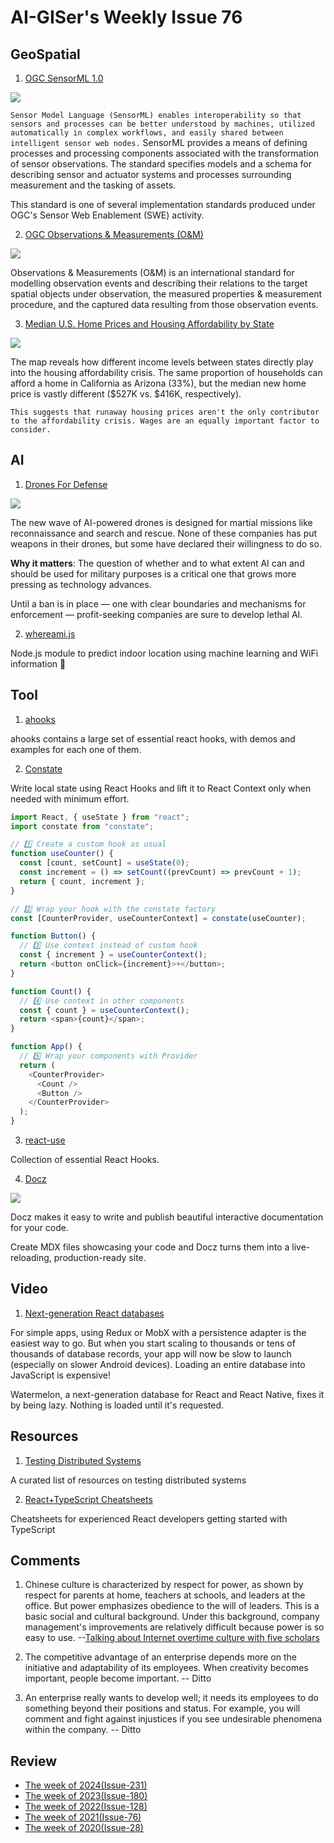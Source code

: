 # AI-GISer's Weekly Issue 76

## GeoSpatial

1. [OGC SensorML 1.0](https://www.ogc.org/standards/sensorml)

![](https://image.slidesharecdn.com/ogcswe-161031184642/95/ogc-sensor-web-enablement-sos-20-sensorml-and-waterml-11-638.jpg?cb=1477939706)

`Sensor Model Language (SensorML) enables interoperability so that sensors and processes can be better understood by machines, utilized automatically in complex workflows, and easily shared between intelligent sensor web nodes.` SensorML provides a means of defining processes and processing components associated with the transformation of sensor observations. The standard specifies models and a schema for describing sensor and actuator systems and processes surrounding measurement and the tasking of assets.

This standard is one of several implementation standards produced under OGC's Sensor Web Enablement (SWE) activity.

2. [OGC Observations & Measurements (O&M)](https://www.ogc.org/standards/om)

![](https://52north.github.io/sensor-web-tutorial/images/om1.png)

Observations & Measurements (O&M) is an international standard for modelling observation events and describing their relations to the target spatial objects under observation, the measured properties & measurement procedure, and the captured data resulting from those observation events.

3. [Median U.S. Home Prices and Housing Affordability by State](https://howmuch.net/articles/home-affordability-in-the-US)

![](https://mcusercontent.com/ade2e597d8d15fe8000778fd6/_compresseds/6a10ffcf-7cc5-45d0-9d08-b4b972be31a9.jpg)

The map reveals how different income levels between states directly play into the housing affordability crisis. The same proportion of households can afford a home in California as Arizona (33%), but the median new home price is vastly different ($527K vs. $416K, respectively).

`This suggests that runaway housing prices aren't the only contributor to the affordability crisis. Wages are an equally important factor to consider.`

## AI

1. [Drones For Defense ](https://www.deeplearning.ai/the-batch/issue-82/)

![](https://www.deeplearning.ai/wp-content/uploads/2021/03/MILITARY.gif)

The new wave of AI-powered drones is designed for martial missions like reconnaissance and search and rescue. None of these companies has put weapons in their drones, but some have declared their willingness to do so.

**Why it matters**: The question of whether and to what extent AI can and should be used for military purposes is a critical one that grows more pressing as technology advances.

Until a ban is in place — one with clear boundaries and mechanisms for enforcement — profit-seeking companies are sure to develop lethal AI.

2. [whereami.js](https://github.com/charliegerard/whereami.js)

Node.js module to predict indoor location using machine learning and WiFi information 📶

## Tool

1. [ahooks](https://github.com/alibaba/hooks)

ahooks contains a large set of essential react hooks, with demos and examples for each one of them.

2. [Constate](https://github.com/diegohaz/constate)

Write local state using React Hooks and lift it to React Context only when needed with minimum effort.

```js
import React, { useState } from "react";
import constate from "constate";

// 1️⃣ Create a custom hook as usual
function useCounter() {
  const [count, setCount] = useState(0);
  const increment = () => setCount((prevCount) => prevCount + 1);
  return { count, increment };
}

// 2️⃣ Wrap your hook with the constate factory
const [CounterProvider, useCounterContext] = constate(useCounter);

function Button() {
  // 3️⃣ Use context instead of custom hook
  const { increment } = useCounterContext();
  return <button onClick={increment}>+</button>;
}

function Count() {
  // 4️⃣ Use context in other components
  const { count } = useCounterContext();
  return <span>{count}</span>;
}

function App() {
  // 5️⃣ Wrap your components with Provider
  return (
    <CounterProvider>
      <Count />
      <Button />
    </CounterProvider>
  );
}
```

3. [react-use](https://github.com/streamich/react-use)

Collection of essential React Hooks.

4. [Docz](https://github.com/doczjs/docz/)

![](https://camo.githubusercontent.com/1519edd8f649bad5c0a7917e9d57bdaf84b5f284fe041fe13f6eca7823cdf424/68747470733a2f2f63646e2d7374642e64707263646e2e6e65742f66696c65732f6163635f3634393635312f533259434944)

Docz makes it easy to write and publish beautiful interactive documentation for your code.

Create MDX files showcasing your code and Docz turns them into a live-reloading, production-ready site.

## Video

1. [Next-generation React databases](https://www.youtube.com/watch?v=UlZ1QnFF4Cw)

For simple apps, using Redux or MobX with a persistence adapter is the easiest way to go. But when you start scaling to thousands or tens of thousands of database records, your app will now be slow to launch (especially on slower Android devices). Loading an entire database into JavaScript is expensive!

Watermelon, a next-generation database for React and React Native, fixes it by being lazy. Nothing is loaded until it's requested.

## Resources

1. [Testing Distributed Systems](https://github.com/asatarin/testing-distributed-systems)

A curated list of resources on testing distributed systems

2. [React+TypeScript Cheatsheets](https://github.com/typescript-cheatsheets/react)

Cheatsheets for experienced React developers getting started with TypeScript

## Comments

1. Chinese culture is characterized by respect for power, as shown by respect for parents at home, teachers at schools, and leaders at the office. But power emphasizes obedience to the will of leaders. This is a basic social and cultural background. Under this background, company management's improvements are relatively difficult because power is so easy to use. --[Talking about Internet overtime culture with five scholars](https://mp.weixin.qq.com/s/4kN65Eu_mYKmC-GLig082g)

2. The competitive advantage of an enterprise depends more on the initiative and adaptability of its employees. When creativity becomes important, people become important.
   -- Ditto

3. An enterprise really wants to develop well; it needs its employees to do something beyond their positions and status. For example, you will comment and fight against injustices if you see undesirable phenomena within the company.
   -- Ditto

## Review

- [The week of 2024(Issue-231)](../2024/issue-231.md)
- [The week of 2023(Issue-180)](../2023/issue-180.md)
- [The week of 2022(Issue-128)](../2022/issue-128.md)
- [The week of 2021(Issue-76)](../2021/issue-76.md)
- [The week of 2020(Issue-28)](../2020/issue-28.md)
